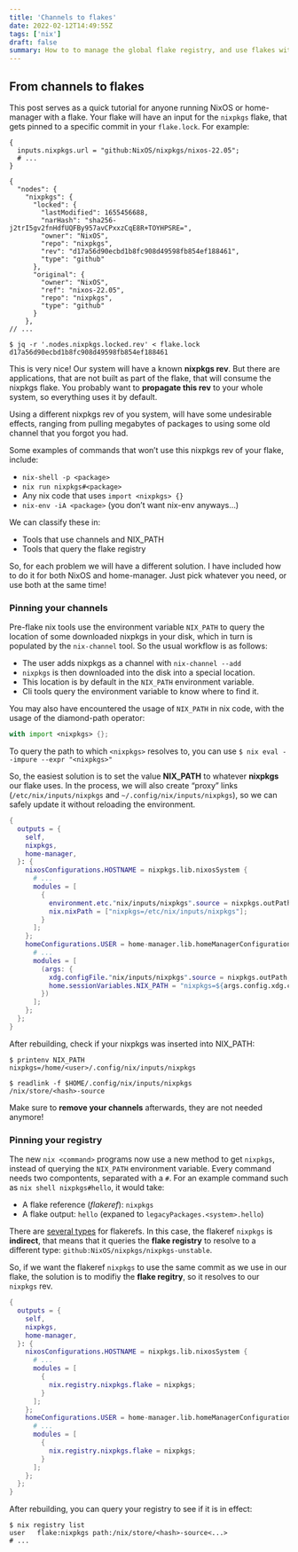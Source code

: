```yaml
---
title: 'Channels to flakes'
date: 2022-02-12T14:49:55Z
tags: ['nix']
draft: false
summary: How to to manage the global flake registry, and use flakes with channels
---
```


## From channels to flakes

This post serves as a quick tutorial for anyone running NixOS or home-manager with a flake. Your flake will have an input for the `nixpkgs` flake, that gets pinned to a specific commit in your `flake.lock`. For example:

```
{
  inputs.nixpkgs.url = "github:NixOS/nixpkgs/nixos-22.05";
  # ...
}

{
  "nodes": {
    "nixpkgs": {
      "locked": {
        "lastModified": 1655456688,
        "narHash": "sha256-j2trI5gv2fnHdfUQFBy957avCPxxzCqE8R+TOYHPSRE=",
        "owner": "NixOS",
        "repo": "nixpkgs",
        "rev": "d17a56d90ecbd1b8fc908d49598fb854ef188461",
        "type": "github"
      },
      "original": {
        "owner": "NixOS",
        "ref": "nixos-22.05",
        "repo": "nixpkgs",
        "type": "github"
      }
    },
// ...

$ jq -r '.nodes.nixpkgs.locked.rev' < flake.lock
d17a56d90ecbd1b8fc908d49598fb854ef188461
```

This is very nice! Our system will have a known **nixpkgs rev**. But there are applications, that are not built as part of the flake, that will consume the nixpkgs flake. You probably want to **propagate this rev** to your whole system, so everything uses it by default.

Using a different nixpkgs rev of you system, will have some undesirable effects, ranging from pulling megabytes of packages to using some old channel that you forgot you had.

Some examples of commands that won’t use this nixpkgs rev of your flake, include:

- `nix-shell -p <package>`
- `nix run nixpkgs#<package>`
- Any nix code that uses `import <nixpkgs> {}`
- `nix-env -iA <package>` (you don’t want nix-env anyways…​)

We can classify these in:

- Tools that use channels and NIX_PATH
- Tools that query the flake registry

So, for each problem we will have a different solution. I have included how to do it for both NixOS and home-manager. Just pick whatever you need, or use both at the same time!

### Pinning your channels

Pre-flake nix tools use the environment variable `NIX_PATH` to query the location of some downloaded nixpkgs in your disk, which in turn is populated by the `nix-channel` tool. So the usual workflow is as follows:

- The user adds nixpkgs as a channel with `nix-channel --add`
- `nixpkgs` is then downloaded into the disk into a special location.
- This location is by default in the `NIX_PATH` environment variable.
- Cli tools query the environment variable to know where to find it.

You may also have encountered the usage of `NIX_PATH` in nix code, with the usage of the diamond-path operator:

```nix
with import <nixpkgs> {};
```

To query the path to which `<nixpkgs>` resolves to, you can use `$ nix eval --impure --expr "<nixpkgs>"`

So, the easiest solution is to set the value **NIX_PATH** to whatever **nixpkgs** our flake uses. In the process, we will also create “proxy” links (`/etc/nix/inputs/nixpkgs` and `~/.config/nix/inputs/nixpkgs`), so we can safely update it without reloading the environment.

```nix
{
  outputs = {
    self,
    nixpkgs,
    home-manager,
  }: {
    nixosConfigurations.HOSTNAME = nixpkgs.lib.nixosSystem {
      # ...
      modules = [
        {
          environment.etc."nix/inputs/nixpkgs".source = nixpkgs.outPath;
          nix.nixPath = ["nixpkgs=/etc/nix/inputs/nixpkgs"];
        }
      ];
    };
    homeConfigurations.USER = home-manager.lib.homeManagerConfiguration {
      # ...
      modules = [
        (args: {
          xdg.configFile."nix/inputs/nixpkgs".source = nixpkgs.outPath;
          home.sessionVariables.NIX_PATH = "nixpkgs=${args.config.xdg.configHome}/nix/inputs/nixpkgs$\{NIX_PATH:+:$NIX_PATH}";
        })
      ];
    };
  };
}
```

After rebuilding, check if your nixpkgs was inserted into NIX_PATH:

```
$ printenv NIX_PATH
nixpkgs=/home/<user>/.config/nix/inputs/nixpkgs

$ readlink -f $HOME/.config/nix/inputs/nixpkgs
/nix/store/<hash>-source
```

Make sure to **remove your channels** afterwards, they are not needed anymore!

### Pinning your registry

The new `nix <command>` programs now use a new method to get `nixpkgs`, instead of querying the `NIX_PATH` environment variable. Every command needs two compontents, separated with a `#`. For an example command such as `nix shell nixpkgs#hello`, it would take:

- A flake reference (_flakeref_): `nixpkgs`
- A flake output: `hello` (expaned to `legacyPackages.<system>.hello`)

There are [several types](https://nixos.org/manual/nix/unstable/command-ref/new-cli/nix3-flake.html#types) for flakerefs. In this case, the flakeref `nixpkgs` is **indirect**, that means that it queries the **flake registry** to resolve to a different type: `github:NixOS/nixpkgs/nixpkgs-unstable`.

So, if we want the flakeref `nixpkgs` to use the same commit as we use in our flake, the solution is to modifiy the **flake regitry**, so it resolves to our `nixpkgs` rev.

```nix
{
  outputs = {
    self,
    nixpkgs,
    home-manager,
  }: {
    nixosConfigurations.HOSTNAME = nixpkgs.lib.nixosSystem {
      # ...
      modules = [
        {
          nix.registry.nixpkgs.flake = nixpkgs;
        }
      ];
    };
    homeConfigurations.USER = home-manager.lib.homeManagerConfiguration {
      # ...
      modules = [
        {
          nix.registry.nixpkgs.flake = nixpkgs;
        }
      ];
    };
  };
}
```

After rebuilding, you can query your registry to see if it is in effect:

```
$ nix registry list
user   flake:nixpkgs path:/nix/store/<hash>-source<...>
# ...
```
